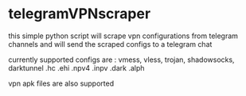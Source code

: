# telegramVPNscraper

this simple python script will scrape vpn configurations from telegram channels and will send the scraped configs to a telegram chat

currently supported configs are :
  vmess, vless, trojan, shadowsocks, darktunnel
  .hc .ehi .npv4 .inpv .dark .alph

vpn apk files are also supported
